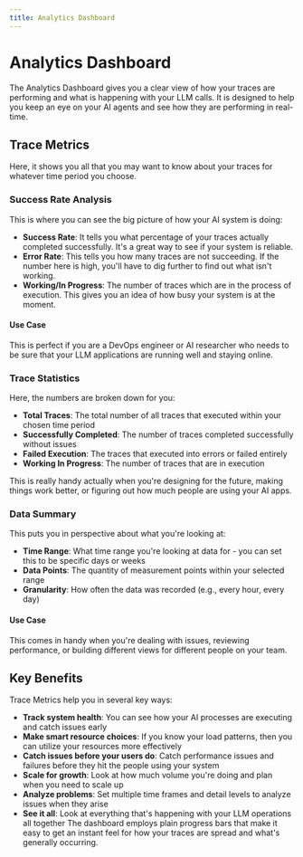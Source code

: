 ```yaml
---
title: Analytics Dashboard
---
```


# Analytics Dashboard

The Analytics Dashboard gives you a clear view of how your traces are performing and what is happening with your LLM calls. It is designed to help you keep an eye on your AI agents and see how they are performing in real-time.

## Trace Metrics

Here, it shows you all that you may want to know about your traces for whatever time period you choose.

### Success Rate Analysis

This is where you can see the big picture of how your AI system is doing:

- **Success Rate**: It tells you what percentage of your traces actually completed successfully. It's a great way to see if your system is reliable.
- **Error Rate**: This tells you how many traces are not succeeding. If the number here is high, you'll have to dig further to find out what isn't working.
- **Working/In Progress**: The number of traces which are in the process of execution. This gives you an idea of how busy your system is at the moment.

#### Use Case

This is perfect if you are a DevOps engineer or AI researcher who needs to be sure that your LLM applications are running well and staying online.

### Trace Statistics

Here, the numbers are broken down for you:

- **Total Traces**: The total number of all traces that executed within your chosen time period
- **Successfully Completed**: The number of traces completed successfully without issues
- **Failed Execution**: The traces that executed into errors or failed entirely
- **Working In Progress**: The number of traces that are in execution

This is really handy actually when you're designing for the future, making things work better, or figuring out how much people are using your AI apps.

### Data Summary

This puts you in perspective about what you're looking at:

- **Time Range**: What time range you're looking at data for - you can set this to be specific days or weeks
- **Data Points**: The quantity of measurement points within your selected range
- **Granularity**: How often the data was recorded (e.g., every hour, every day)

#### Use Case

This comes in handy when you're dealing with issues, reviewing performance, or building different views for different people on your team.

## Key Benefits

Trace Metrics help you in several key ways:

- **Track system health**: You can see how your AI processes are executing and catch issues early
- **Make smart resource choices**: If you know your load patterns, then you can utilize your resources more effectively
- **Catch issues before your users do**: Catch performance issues and failures before they hit the people using your system
- **Scale for growth**: Look at how much volume you're doing and plan when you need to scale up
- **Analyze problems**: Set multiple time frames and detail levels to analyze issues when they arise
- **See it all**: Look at everything that's happening with your LLM operations all together
  The dashboard employs plain progress bars that make it easy to get an instant feel for how your traces are spread and what's generally occurring.
